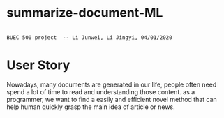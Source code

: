 # summarize-document-ML
                                                                                BUEC 500 project  -- Li Junwei, Li Jingyi, 04/01/2020
# User Story 
Nowadays, many documents are generated in our life, people often need spend a lot of time to read and understanding those content. as a programmer, we want to find a easily and efficient novel method that can help human quickly grasp the main idea of article or news. 

